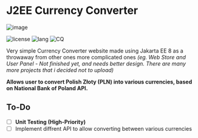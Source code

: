 # J2EE Currency Converter

![image](https://github.com/JulWas797/J2EE-Currency-Converter/assets/51297298/8a88fb6c-a173-4098-8b7a-8063b8187ce8)

![license](https://img.shields.io/github/license/julwas797/J2EE-Currency-Converter) ![lang](https://img.shields.io/github/languages/top/JulWas797/J2EE-Currency-Converter) ![CQ](https://img.shields.io/codefactor/grade/github/julwas797/J2EE-Currency-Converter)

Very simple Currency Converter website made using Jakarta EE 8 as a throwaway from other ones more complicated ones *(eg. Web Store and User Panel - Not finished yet, and needs better design. There are many more projects that i decided not to upload)*

**Allows user to convert Polish Złoty (PLN) into various currencies, based on National Bank of Poland API.**

## To-Do
- [ ] **Unit Testing (High-Priority)**
- [ ] Implement diffrent API to allow converting between various currencies
